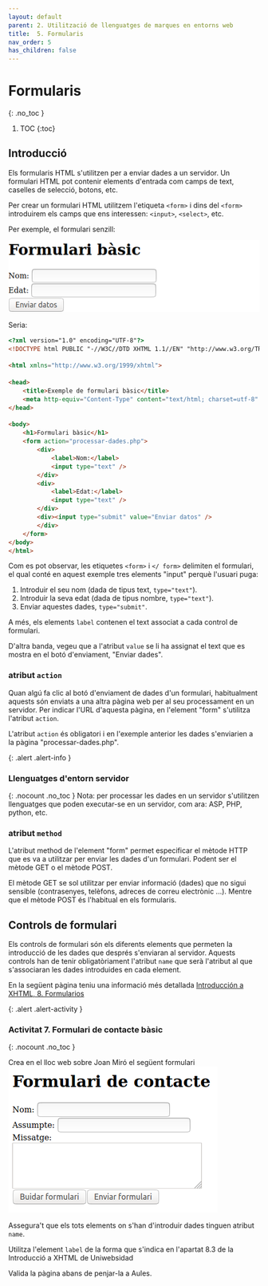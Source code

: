 ```yaml
---
layout: default
parent: 2. Utilització de llenguatges de marques en entorns web 
title:  5. Formularis
nav_order: 5
has_children: false
---
```

# Formularis 
{: .no_toc }

1. TOC
{:toc}

## Introducció

Els formularis HTML s'utilitzen per a enviar dades a un servidor. Un formulari HTML pot contenir elements d'entrada 
com camps de text, caselles de selecció, botons, etc.

Per crear un formulari HTML utilitzem l'etiqueta `<form>` i dins del `<form>`  introduirem els camps que ens 
interessen: `<input>`, `<select>`, etc.

Per exemple, el formulari senzill:

![Formulari bàsic](assets/exemple-de-formulari-basic.png)

Seria:

```html
<?xml version="1.0" encoding="UTF-8"?>
<!DOCTYPE html PUBLIC "-//W3C//DTD XHTML 1.1//EN" "http://www.w3.org/TR/xhtml11/DTD/xhtml11.dtd">

<html xmlns="http://www.w3.org/1999/xhtml">

<head>
    <title>Exemple de formulari bàsic</title>
    <meta http-equiv="Content-Type" content="text/html; charset=utf-8" />
</head>

<body>
    <h1>Formulari bàsic</h1>
    <form action="processar-dades.php">
        <div>
            <label>Nom:</label>
            <input type="text" />
        </div>
        <div>
            <label>Edat:</label>
            <input type="text" />
        </div>
        <div><input type="submit" value="Enviar datos" />
        </div>
    </form>
</body>
</html>
```

Com es pot observar, les etiquetes `<form>` i `</ form>` delimiten el formulari, el qual conté en aquest exemple tres 
elements "input" perquè l'usuari puga:

1. Introduir el seu nom (dada de tipus text, `type="text"`).
2. Introduir la seva edat (dada de tipus nombre, `type="text"`).
3. Enviar aquestes dades, `type="submit"`.

A més, els elements `label` contenen el text associat a cada control de formulari.

D'altra banda, vegeu que a l'atribut `value` se li ha assignat el text que es mostra en el botó d'enviament, 
"Enviar dades".

### atribut `action`

Quan algú fa clic al botó d'enviament de dades d'un formulari, habitualment aquests són enviats a una altra pàgina web
 per al seu processament en un servidor. Per indicar l'URL d'aquesta pàgina, en l'element "form" s'utilitza l'atribut 
 `action`.

L'atribut `action` és obligatori i en l'exemple anterior les dades s'enviarien a la pàgina "processar-dades.php".


{: .alert .alert-info }
<div markdown="1">

### Llenguatges d'entorn servidor
{: .nocount .no_toc }
Nota: per processar les dades en un servidor s'utilitzen llenguatges que poden executar-se en un servidor, 
com ara: ASP, PHP, python, etc.
</div>

### atribut `method`

L'atribut method de l'element "form" permet especificar el mètode HTTP que es va a utilitzar per enviar les dades 
d'un formulari. Podent ser el mètode GET o el mètode POST.

El mètode GET se sol utilitzar per enviar informació (dades) que no sigui sensible (contrasenyes, telèfons, adreces de
 correu electrònic ...). Mentre que el mètode POST és l'habitual en els formularis. 

## Controls de formulari

Els controls de formulari són els diferents elements que permeten la introducció de les dades que després s'enviaran
al servidor. Aquests controls han de tenir obligatòriament l'atribut `name` que serà l'atribut al que s'associaran les 
dades introduides en cada element. 
 
En la següent pàgina teniu una informació més detallada 
[Introducción a XHTML, 8. Formularios](https://uniwebsidad.com/libros/xhtml/capitulo-8)


{: .alert .alert-activity }
<div markdown="1">

### Activitat 7. Formulari de contacte bàsic
{: .nocount .no_toc }

Crea en el lloc web sobre Joan Miró el següent formulari 
![Formulari](assets/formulari-de-contacte.png)

Assegura't que els tots elements on s'han d'introduir dades tinguen atribut `name`.

Utilitza l'element `label` de la forma que s'indica en l'apartat 8.3 de la Introducció a XHTML de Uniwebsidad

Valida la pàgina abans de penjar-la a Aules.
</div>